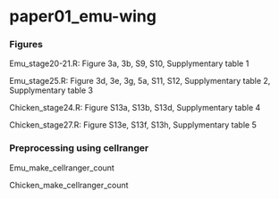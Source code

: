 # paper01_emu-wing

### Figures
  Emu_stage20-21.R: Figure 3a, 3b, S9, S10, Supplymentary table 1

  Emu_stage25.R: Figure 3d, 3e, 3g, 5a, S11, S12, Supplymentary table 2, Supplymentary table 3

  Chicken_stage24.R:  Figure S13a, S13b, S13d, Supplymentary table 4

  Chicken_stage27.R:  Figure S13e, S13f, S13h, Supplymentary table 5

### Preprocessing using cellranger
  Emu_make_cellranger_count

  Chicken_make_cellranger_count
